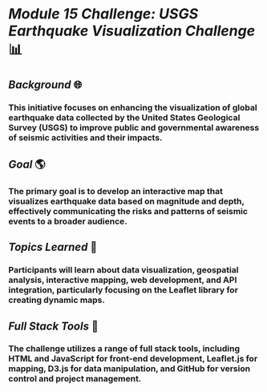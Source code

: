 # *Module 15 Challenge: USGS Earthquake Visualization Challenge* :bar_chart: 

## *Background* :globe_with_meridians:
### This initiative focuses on enhancing the visualization of global earthquake data collected by the United States Geological Survey (USGS) to improve public and governmental awareness of seismic activities and their impacts.

## *Goal* :earth_americas:
### The primary goal is to develop an interactive map that visualizes earthquake data based on magnitude and depth, effectively communicating the risks and patterns of seismic events to a broader audience.

## *Topics Learned* :leaves:
###  Participants will learn about data visualization, geospatial analysis, interactive mapping, web development, and API integration, particularly focusing on the Leaflet library for creating dynamic maps.

## *Full Stack Tools* :hammer:
### The challenge utilizes a range of full stack tools, including HTML and JavaScript for front-end development, Leaflet.js for mapping, D3.js for data manipulation, and GitHub for version control and project management.
